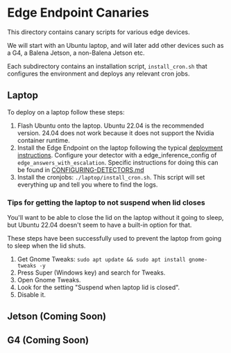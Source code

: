 # Edge Endpoint Canaries

This directory contains canary scripts for various edge devices. 

We will start with an Ubuntu laptop, and will later add other devices such as a G4, a Balena Jetson, a non-Balena Jetson etc.

Each subdirectory contains an installation script, `install_cron.sh` that configures the environment and deploys any relevant cron jobs.

## Laptop

To deploy on a laptop follow these steps:
1. Flash Ubuntu onto the laptop. Ubuntu 22.04 is the recommended version. 24.04 does not work because it does not support the Nvidia container runtime.
1. Install the Edge Endpoint on the laptop following the typical [deployment instructions](/deploy/README.md). Configure your detector with a edge_inference_config of `edge_answers_with_escalation`. Specific instructions for doing this can be found in [CONFIGURING-DETECTORS.md](/CONFIGURING-DETECTORS.md)
1. Install the cronjobs: `./laptop/install_cron.sh`. This script will set everything up and tell you where to find the logs. 

### Tips for getting the laptop to not suspend when lid closes
You'll want to be able to close the lid on the laptop without it going to sleep, but Ubuntu 22.04 doesn't seem to have a built-in option for that. 

These steps have been successfully used to prevent the laptop from going to sleep when the lid shuts.
1. Get Gnome Tweaks: `sudo apt update && sudo apt install gnome-tweaks -y`
1. Press Super (Windows key) and search for Tweaks.
1. Open Gnome Tweaks.
1. Look for the setting "Suspend when laptop lid is closed".
1. Disable it.

## Jetson (Coming Soon)

## G4 (Coming Soon)
